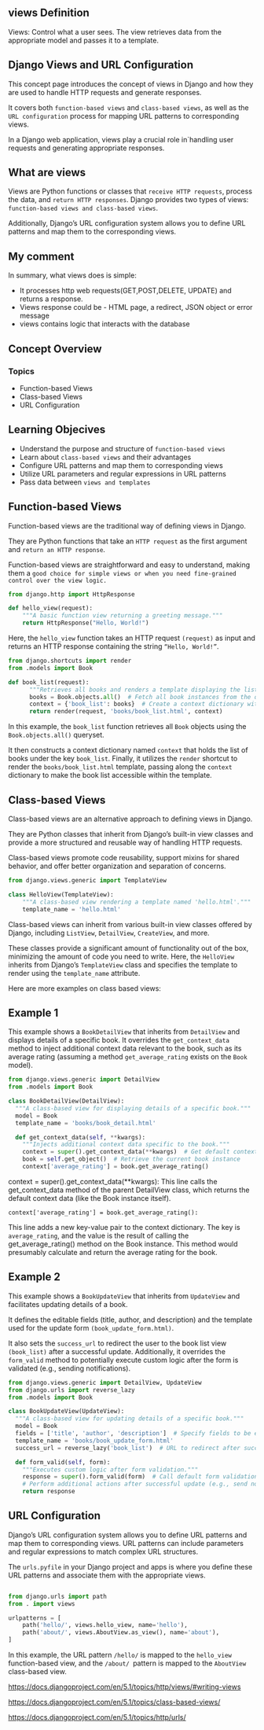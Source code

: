 ## views Definition
Views: Control what a user sees. The view retrieves data from the appropriate model and passes it to a template.

## Django Views and URL Configuration
This concept page introduces the concept of views in Django and how they are used to handle HTTP requests and generate responses. 

It covers both `function-based views` and `class-based views`, as well as the `URL configuration` process for mapping URL patterns to corresponding views.

In a Django web application, views play a crucial role in`handling user requests and generating appropriate responses. 

## What are views 

Views are Python functions or classes that `receive HTTP requests`, process the data, and `return HTTP responses`. Django provides two types of views: `function-based views and class-based views`. 

Additionally, Django’s URL configuration system allows you to define URL patterns and map them to the corresponding views.

## My comment
In summary, what views does is simple:

- It processes http web requests(GET,POST,DELETE, UPDATE) and returns a response.
- Views response could be - HTML page, a redirect, JSON object or error message
- views contains logic that interacts with the database

## Concept Overview

### Topics
- Function-based Views
- Class-based Views
- URL Configuration


## Learning Objecives 
- Understand the purpose and structure of `function-based views`
- Learn about `class-based views` and their advantages
- Configure URL patterns and map them to corresponding views
- Utilize URL parameters and regular expressions in URL patterns
- Pass data between `views and templates`


## Function-based Views

Function-based views are the traditional way of defining views in Django. 

They are Python functions that take an `HTTP request` as the first argument and `return an HTTP response`. 

Function-based views are straightforward and easy to understand, making them a `good choice for simple views or when you need fine-grained control over the view logic.`

```python
from django.http import HttpResponse

def hello_view(request):
    """A basic function view returning a greeting message."""
    return HttpResponse("Hello, World!")
```

Here, the `hello_view` function takes an HTTP request `(request)` as input and returns an HTTP response containing the string `“Hello, World!”`.

```python
from django.shortcuts import render
from .models import Book

def book_list(request):
      """Retrieves all books and renders a template displaying the list."""
      books = Book.objects.all()  # Fetch all book instances from the database
      context = {'book_list': books}  # Create a context dictionary with book list
      return render(request, 'books/book_list.html', context)

```

In this example, the `book_list` function retrieves all `Book` objects using the `Book.objects.all()` queryset. 

It then constructs a context dictionary named `context` that holds the list of books under the key `book_list`. Finally, it utilizes the `render` shortcut to render the `books/book_list.html` template, passing along the `context` dictionary to make the book list accessible within the template.


## Class-based Views
Class-based views are an alternative approach to defining views in Django. 

They are Python classes that inherit from Django’s built-in view classes and provide a more structured and reusable way of handling HTTP requests. 

Class-based views promote code reusability, support mixins for shared behavior, and offer better organization and separation of concerns.

```python
from django.views.generic import TemplateView

class HelloView(TemplateView):
    """A class-based view rendering a template named 'hello.html'."""
    template_name = 'hello.html'
```

Class-based views can inherit from various built-in view classes offered by Django, including `ListView`, `DetailView`, `CreateView`, and more. 

These classes provide a significant amount of functionality out of the box, minimizing the amount of code you need to write. Here, the `HelloView` inherits from Django’s  `TemplateView` class and specifies the template to render using the `template_name` attribute.

Here are more examples on class based views:

## Example 1
This example shows a `BookDetailView` that inherits from `DetailView` and displays details of a specific book. It overrides the `get_context_data` method to inject additional context data relevant to the book, such as its average rating (assuming a method `get_average_rating` exists on the `Book` model).

```py
from django.views.generic import DetailView
from .models import Book

class BookDetailView(DetailView):
  """A class-based view for displaying details of a specific book."""
  model = Book
  template_name = 'books/book_detail.html'

  def get_context_data(self, **kwargs):
    """Injects additional context data specific to the book."""
    context = super().get_context_data(**kwargs)  # Get default context data
    book = self.get_object()  # Retrieve the current book instance
    context['average_rating'] = book.get_average_rating() 

```
context = super().get_context_data(**kwargs): This line calls the get_context_data method of the parent DetailView class, which returns the default context data (like the Book instance itself).

`context['average_rating'] = book.get_average_rating():`

 This line adds a new key-value pair to the context dictionary. The key is `average_rating`, and the value is the result of calling the get_average_rating() method on the Book instance. This method would presumably calculate and return the average rating for the book.

## Example 2
This example shows a `BookUpdateView` that inherits from `UpdateView` and facilitates updating details of a book. 

It defines the editable fields (title, author, and description) and the template used for the update form `(book_update_form.html)`. 

It also sets the `success_url` to redirect the user to the book list view `(book_list)` after a successful update. Additionally, it overrides the `form_valid` method to potentially execute custom logic after the form is validated (e.g., sending notifications).


```python
from django.views.generic import DetailView, UpdateView
from django.urls import reverse_lazy
from .models import Book

class BookUpdateView(UpdateView):
  """A class-based view for updating details of a specific book."""
  model = Book
  fields = ['title', 'author', 'description']  # Specify fields to be editable
  template_name = 'books/book_update_form.html'
  success_url = reverse_lazy('book_list')  # URL to redirect after successful update

  def form_valid(self, form):
    """Executes custom logic after form validation."""
    response = super().form_valid(form)  # Call default form validation
    # Perform additional actions after successful update (e.g., send notifications)
    return response

```
## URL Configuration

Django’s URL configuration system allows you to define URL patterns and map them to corresponding views. URL patterns can include parameters and regular expressions to match complex URL structures. 

The `urls.pyfile` in your Django project and apps is where you define these URL patterns and associate them with the appropriate views.

```python

from django.urls import path
from . import views

urlpatterns = [
    path('hello/', views.hello_view, name='hello'),
    path('about/', views.AboutView.as_view(), name='about'),
]
```
In this example, the URL pattern `/hello/` is mapped to the `hello_view` function-based view, and the `/about/ `pattern is mapped to the `AboutView` class-based view.

https://docs.djangoproject.com/en/5.1/topics/http/views/#writing-views

https://docs.djangoproject.com/en/5.1/topics/class-based-views/

https://docs.djangoproject.com/en/5.1/topics/http/urls/
